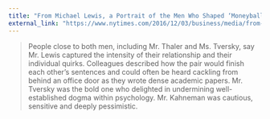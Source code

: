 ```yaml
---
title: "From Michael Lewis, a Portrait of the Men Who Shaped ‘Moneyball’"
external_link: "https://www.nytimes.com/2016/12/03/business/media/from-michael-lewis-a-portrait-of-the-men-who-shaped-moneyball.html"
---
```

> People close to both men, including Mr. Thaler and Ms. Tversky, say Mr. Lewis captured the intensity of their relationship and their individual quirks. Colleagues described how the pair would finish each other’s sentences and could often be heard cackling from behind an office door as they wrote dense academic papers. Mr. Tversky was the bold one who delighted in undermining well-established dogma within psychology. Mr. Kahneman was cautious, sensitive and deeply pessimistic.

